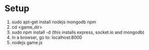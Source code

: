 # Setup

1. sudo apt-get install nodejs mongodb npm
3. cd <game_dir>
4. sudo npm install -d (this installs express, socket.io and mongodb)
5. In a browser, go to: localhost:8000
6. nodejs game.js
